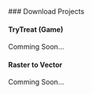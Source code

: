 <br/>
<br/>
<br/>
### Download Projects

#### TryTreat (Game)
Comming Soon...

#### Raster to Vector

Comming Soon...
